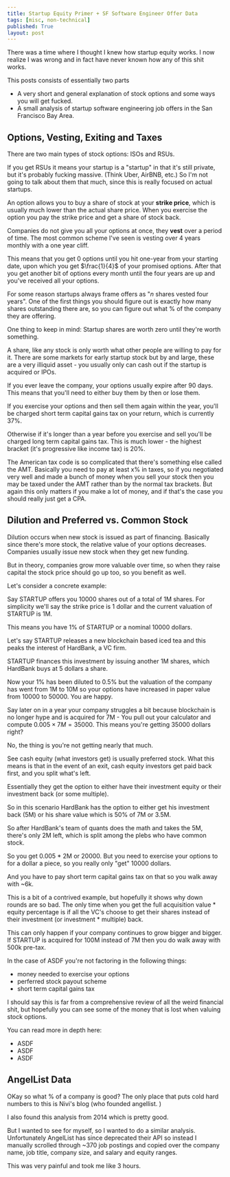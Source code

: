 ```yaml
---
title: Startup Equity Primer + SF Software Engineer Offer Data
tags: [misc, non-technical]
published: True
layout: post
---
```


There was a time where I thought I knew how startup equity works. 
I now realize I was wrong and in fact have never known how any of this shit works. 

<!--more-->

This posts consists of essentially two parts
- A very short and general explanation of stock options and some ways you will get fucked. 
- A small analysis of startup software engineering job offers in the San Francisco Bay Area. 

## Options, Vesting, Exiting and Taxes

There are two main types of stock options: ISOs and RSUs. 

If you get RSUs it means your startup is a "startup" in that it's still private, but it's probably fucking massive. (Think Uber, AirBNB, etc.)
So I'm not going to talk about them that much, since this is really focused on actual startups. 

An option allows you to buy a share of stock at your **strike price**, which is usually much lower than the actual share price. When you exercise the option you pay the strike price and get a share of stock back.

Companies do not give you all your options at once, they **vest** over a period of time. The most common scheme I've seen is vesting over 4 years monthly with a one year cliff. 

This means that you get 0 options until you hit one-year from your starting date, upon which you get $\frac{1}{4}$ of your promised options. After that you get another bit of options every month until the four years are up and you've received all your options. 

For some reason startups always frame offers as "$n$ shares vested four years". One of the first things you should figure out is exactly how many shares outstanding there are, so you can figure out what % of the company they are offering. 

One thing to keep in mind: Startup shares are worth zero until they're worth something. 

A share, like any stock is only worth what other people are willing to pay for it. There are some markets for early startup stock but by and large, these are a very illiquid asset - you usually only can cash out if the startup is acquired or IPOs.

If you ever leave the company, your options usually expire after 90 days. This means that you'll need to either buy them by then or lose them. 

If you exercise your options and then sell them again within the year, you'll be charged short term capital gains tax on your return, which is currently 37%.

Otherwise if it's longer than a year before you exercise and sell you'll be charged long term capital gains tax.  This is much lower - the highest bracket (it's progressive like income tax) is 20%.

The American tax code is so complicated that there's something else called the AMT. Basically you need to pay at least x% in taxes, so if you negotiated very well and made a bunch of money when you sell your stock then you may be taxed under the AMT rather than by the normal tax brackets. 
But again this only matters if you make a lot of money, and if that's the case you should really just get a CPA. 

## Dilution and Preferred vs. Common Stock

Dilution occurs when new stock is issued as part of financing. Basically since there's more stock, the relative value of your options decreases. Companies usually issue new stock when they get new funding. 

But in theory, companies grow more valuable over time, so when they raise capital the stock price should go up too, so you benefit as well. 

Let's consider a concrete example: 

Say STARTUP offers you 10000 shares out of a total of 1M shares. For simplicity we'll say the strike price is 1 dollar and the current valuation of STARTUP is 1M. 

This means you have 1% of STARTUP or a nominal 10000 dollars. 

Let's say STARTUP releases a new blockchain based iced tea and this peaks the interest of HardBank, a VC firm.

STARTUP finances this investment by issuing another 1M shares, which HardBank buys at 5 dollars a share.

Now your 1% has been diluted to 0.5% but the valuation of the company has went from 1M to 10M so your options have increased in paper value from 10000 to 50000. You are happy. 

Say later on in a year your company struggles a bit because blockchain is no longer hype and is acquired for 7M - You pull out your calculator and compute $0.005 \times 7M = 35000$.
This means you're getting 35000 dollars right?

No, the thing is you're not getting nearly that much. 

See cash equity (what investors get) is usually preferred stock. What this means is that in the event of an exit, cash equity investors get paid back first, and you split what's left. 

Essentially they get the option to either have their investment equity or their investment back (or some multiple). 

So in this scenario HardBank has the option to either get his investment back (5M) or his share value which is 50% of 7M or 3.5M. 

So after HardBank's team of quants does the math and takes the 5M, there's only 2M left, which is split among the plebs who have common stock. 

So you get 0.005 * 2M or 20000. But you need to exercise your options to for a dollar a piece, so you really only "get" 10000 dollars.

And you have to pay short term capital gains tax on that so you walk away with ~6k. 

This is a bit of a contrived example, but hopefully it shows why down rounds are so bad. The only time when you get the full acquisition value * equity percentage is if all the VC's choose to get their shares instead of their investment (or investment * multiple) back. 

This can only happen if your company continues to grow bigger and bigger. If STARTUP is acquired for 100M instead of 7M then you do walk away with 500k pre-tax. 

In the case of ASDF you're not factoring in the following things:
- money needed to exercise your options
- perferred stock payout scheme
- short term capital gains tax

I should say this is far from a comprehensive review of all the weird financial shit, but hopefully you can see some of the money that is lost when valuing stock options. 

You can read more in depth here:
- ASDF
- ASDF
- ASDF

## AngelList Data 
OKay so what % of a company is good? The only place that puts cold hard numbers to this is Nivi's blog (who founded angellist. )

I also found this analysis from 2014 which is pretty good. 

But I wanted to see for myself, so I wanted to do a similar analysis. Unfortunately AngelList has since deprecated their API so instead I manually scrolled through ~370 job postings and copied over the company name, job title, company size, and salary and equity ranges. 

This was very painful and took me like 3 hours. 





